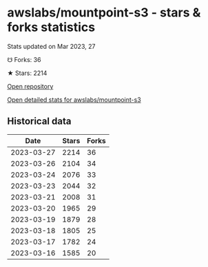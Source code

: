 # awslabs/mountpoint-s3 - stars & forks statistics

Stats updated on Mar 2023, 27

☋ Forks: 36

★ Stars: 2214

[Open repository](https://github.com/awslabs/mountpoint-s3)

[Open detailed stats for awslabs/mountpoint-s3](https://reviewgithub.com/rep/awslabs/mountpoint-s3)

## Historical data
| Date | Stars | Forks |
|------|-------|-------|
| 2023-03-27 | 2214 | 36 | 
| 2023-03-26 | 2104 | 34 | 
| 2023-03-24 | 2076 | 33 | 
| 2023-03-23 | 2044 | 32 | 
| 2023-03-21 | 2008 | 31 | 
| 2023-03-20 | 1965 | 29 | 
| 2023-03-19 | 1879 | 28 | 
| 2023-03-18 | 1805 | 25 | 
| 2023-03-17 | 1782 | 24 | 
| 2023-03-16 | 1585 | 20 | 

